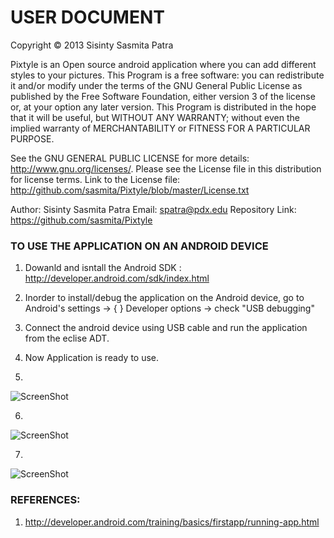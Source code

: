 
USER DOCUMENT
=============
 
 Copyright © 2013 Sisinty Sasmita Patra
 
 Pixtyle is an Open source android application where you can add different styles to your pictures.
 This Program is a free software: you can redistribute it and/or modify under the terms of the GNU 
 General Public License as published by the Free Software Foundation, either version 3 of the 
 license or, at your option any later version. This Program is distributed in the hope that it 
 will be useful, but WITHOUT ANY WARRANTY;  without even the implied warranty of MERCHANTABILITY 
 or FITNESS FOR A PARTICULAR PURPOSE.
  
 See the GNU GENERAL PUBLIC LICENSE for more details: http://www.gnu.org/licenses/.
 Please see the License file in this distribution for license terms.
 Link to the License file: http://github.com/sasmita/Pixtyle/blob/master/License.txt
 
 Author: Sisinty Sasmita Patra
 Email:  spatra@pdx.edu
 Repository Link: https://github.com/sasmita/Pixtyle
 

### TO USE THE APPLICATION ON AN ANDROID DEVICE

1. Dowanld and isntall the Android SDK : http://developer.android.com/sdk/index.html

2. Inorder to install/debug the application on the Android device, go to 
   Android's settings -> { } Developer options -> check  "USB debugging"
   
3. Connect the android device using USB cable and run the application from the eclise ADT.

4. Now Application is ready to use.

5. 

![ScreenShot](https://raw.github.com/sasmita/Pixtyle/master/Docs/initial.jpg)

6.

![ScreenShot](https://raw.github.com/sasmita/Pixtyle/master/Docs/original.jpg)
  
7.

![ScreenShot](https://raw.github.com/sasmita/Pixtyle/master/Docs/bw.jpg)  


   
### REFERENCES:

1. http://developer.android.com/training/basics/firstapp/running-app.html
